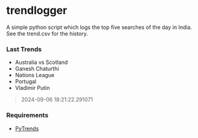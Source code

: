 # trendlogger
A simple python script which logs the top five searches of the day in India.<br>See the trend.csv for the history.<br>

<!-- Last Trends -->
### Last Trends
* Australia vs Scotland
* Ganesh Chaturthi
* Nations League
* Portugal
* Vladimir Putin
> 2024-09-06 18:21:22.291071

<!-- Requirements -->
### Requirements
* [PyTrends](https://github.com/dreyco676/pytrends)
